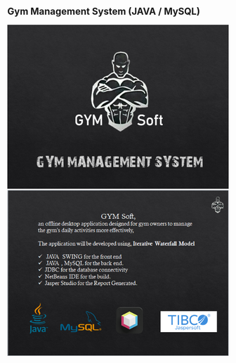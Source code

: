 ## Gym Management System (JAVA / MySQL)

<img src = "https://github.com/Senuda-Adihetty/Gym-Management-System/blob/master/src/Images/Screenshot%202025-02-13%20213051.png">

<br>

<img src = "https://github.com/Senuda-Adihetty/Gym-Management-System/blob/master/src/Images/Screenshot%202025-02-13%20213106.png">
